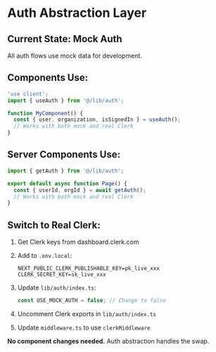 # Auth Abstraction Layer

## Current State: Mock Auth

All auth flows use mock data for development.

## Components Use:

```typescript
'use client';
import { useAuth } from '@/lib/auth';

function MyComponent() {
  const { user, organization, isSignedIn } = useAuth();
  // Works with both mock and real Clerk
}
```

## Server Components Use:

```typescript
import { getAuth } from '@/lib/auth';

export default async function Page() {
  const { userId, orgId } = await getAuth();
  // Works with both mock and real Clerk
}
```

## Switch to Real Clerk:

1. Get Clerk keys from dashboard.clerk.com
2. Add to `.env.local`:
   ```
   NEXT_PUBLIC_CLERK_PUBLISHABLE_KEY=pk_live_xxx
   CLERK_SECRET_KEY=sk_live_xxx
   ```

3. Update `lib/auth/index.ts`:
   ```typescript
   const USE_MOCK_AUTH = false; // Change to false
   ```

4. Uncomment Clerk exports in `lib/auth/index.ts`

5. Update `middleware.ts` to use `clerkMiddleware`

**No component changes needed.** Auth abstraction handles the swap.
